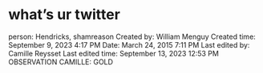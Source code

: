 # what’s ur twitter

person: Hendricks, shamreason
Created by: William Menguy
Created time: September 9, 2023 4:17 PM
Date: March 24, 2015 7:11 PM
Last edited by: Camille Reysset
Last edited time: September 13, 2023 12:53 PM
OBSERVATION CAMILLE: GOLD